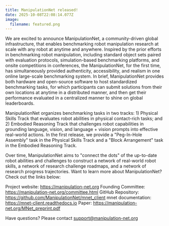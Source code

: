 ```yaml
---
title: ManipulationNet released!
date: 2025-10-08T22:08:14.077Z
image:
  filename: featured.png
---
```

We are excited to announce ManipulationNet, a community-driven global infrastructure, that enables benchmarking robot manipulation research at scale with any robot at anytime and anywhere. Inspired by the prior efforts in benchmarking robot manipulation, including standard object sets paired with evaluation protocols, simulation-based benchmarking platforms, and onsite competitions in conferences, the ManipulationNet, for the first time, has simultaneously provided authenticity, accessibility, and realism in one online large-scale benchmarking system. In brief, ManipulationNet provides both hardware and open-source software to host standardized benchmarking tasks, for which participants can submit solutions from their own locations at anytime in a distributed manner, and then get their performance evaluated in a centralized manner to shine on global leaderboards.

ManipulationNet organizes benchmarking tasks in two tracks: 1) Physical Skills Track that evaluates robot abilities in physical contact-rich tasks; and 2) Embodied Reasoning Track that challenges robot capabilities in grounding language, vision, and language + vision prompts into effective real-world actions. In the first release, we provide a "Peg-In-Hole Assembly" task in the Physical Skills Track and a "Block Arrangement" task in the Embodied Reasoning Track.

Over time, ManipulationNet aims to "connect the dots" of the up-to-date robot abilities and challenges to construct a network of real-world robot skills, a network of research challenge roadmaps, and a network of research progress trajectories. Want to learn more about ManipulationNet? Check out the links below:

Project website: https://manipulation-net.org
Founding Committee: https://manipulation-net.org/committee.html
GitHub Repository: https://github.com/ManipulationNet/mnet_client
mnet documentation: https://mnet-client.readthedocs.io
Paper: https://manipulation-net.org/MNet_preprint.pdf

Have questions? Please contact support@manipulation-net.org